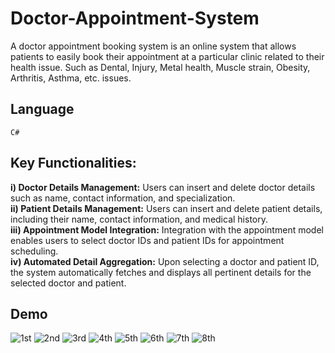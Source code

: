 # Doctor-Appointment-System

A doctor appointment booking system is an online system that allows patients to easily book their appointment at a particular clinic related to their health issue. Such
as Dental, Injury, Metal health, Muscle strain, Obesity, Arthritis, Asthma, etc. issues.



## Language

`C#`



## Key Functionalities:

**i) Doctor Details Management:**
Users can insert and delete doctor details such as name, contact information, and specialization.\
**ii) Patient Details Management:**
Users can insert and delete patient details, including their name, contact information, and medical history.\
**iii) Appointment Model Integration:**
Integration with the appointment model enables users to select doctor IDs and patient IDs for appointment scheduling.\
**iv) Automated Detail Aggregation:**
Upon selecting a doctor and patient ID, the system automatically fetches and displays all pertinent details for the selected doctor and patient.

## Demo

![1st](https://github.com/SamihaMaishaJeba/Doctor-Appointment-System/assets/84809778/f1b8d688-da6a-49f3-a998-33b35ad3ff7b) 
![2nd](https://github.com/SamihaMaishaJeba/Doctor-Appointment-System/assets/84809778/1ab6ec79-5fdd-4bb0-870b-833d19e9b226)
![3rd](https://github.com/SamihaMaishaJeba/Doctor-Appointment-System/assets/84809778/1623efac-2ad8-456e-8324-5387d0565bc5)
![4th](https://github.com/SamihaMaishaJeba/Doctor-Appointment-System/assets/84809778/2b920897-cb96-4d21-98ca-d21ebad264b6)
![5th](https://github.com/SamihaMaishaJeba/Doctor-Appointment-System/assets/84809778/3bc3dde7-45d3-4ea8-8e4e-e8ed8c780c27)
![6th](https://github.com/SamihaMaishaJeba/Doctor-Appointment-System/assets/84809778/b686bd9d-fce0-419e-9a76-5cdba80ab146)
![7th](https://github.com/SamihaMaishaJeba/Doctor-Appointment-System/assets/84809778/8c5e6061-042a-435e-9a30-20067db2d1d3)
![8th](https://github.com/SamihaMaishaJeba/Doctor-Appointment-System/assets/84809778/7fb408a9-dc17-4f0a-90fc-a74b63cfecca)
